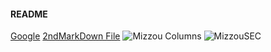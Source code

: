 
#### README
[Google](http://www.google.com)
[2ndMarkDown File](2ndMarkDown.md)
![Mizzou Columns](/Austin/Motorcycle.jpg)
![MizzouSEC](https://encrypted-tbn0.gstatic.com/images?q=tbn:ANd9GcRn_B0ldjOpP7mgWFhX3WbTHzKh8XnsXVowGSdvqMAb_G6T6B0PNQ)

